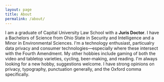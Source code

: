 ```yaml
---
layout: page
title: About
permalink: /about/
---
```


I am a graduate of Capital University Law School with a __Juris Doctor__. I have
a Bachelors of Science from Ohio State in Security and Intelligence and a Minor
in Environmental Sciences. I'm a technology enthusiast, particualry data
privacy and consumer technologies&mdash;especially where these intersect with
the Fourth Amendment. My other hobbies include gaming of both the video and
tabletop varieties, cycling, beer-making, and reading. I'm always looking for a
new hobby, suggestions welcome. I have strong opinions on privacy, typography,
punctuation generally, and the Oxford comma specifically.
